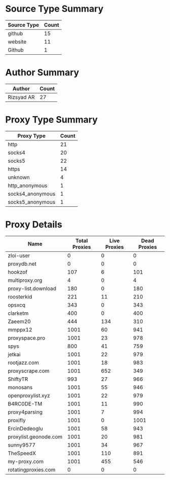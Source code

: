 # Source Type Summary

| Source Type | Count |
|-------------|-------|
| github | 15 |
| website | 11 |
| Github | 1 |


# Author Summary

| Author | Count |
|--------|-------|
| Rizsyad AR | 27 |


# Proxy Type Summary

| Proxy Type | Count |
|------------|-------|
| http | 21 |
| socks4 | 20 |
| socks5 | 22 |
| https | 14 |
| unknown | 4 |
| http_anonymous | 1 |
| socks4_anonymous | 1 |
| socks5_anonymous | 1 |


# Proxy Details

| Name | Total Proxies | Live Proxies | Dead Proxies |
|------|---------------|--------------|---------------|
| zloi-user | 0 | 0 | 0 |
| proxydb.net | 0 | 0 | 0 |
| hookzof | 107 | 6 | 101 |
| multiproxy.org | 4 | 0 | 4 |
| proxy-list.download | 180 | 0 | 180 |
| roosterkid | 221 | 11 | 210 |
| opsxcq | 343 | 0 | 343 |
| clarketm | 400 | 0 | 400 |
| Zaeem20 | 444 | 134 | 310 |
| mmppx12 | 1001 | 60 | 941 |
| proxyspace.pro | 1001 | 23 | 978 |
| spys | 800 | 41 | 759 |
| jetkai | 1001 | 22 | 979 |
| rootjazz.com | 1001 | 18 | 983 |
| proxyscrape.com | 1001 | 652 | 349 |
| ShiftyTR | 993 | 27 | 966 |
| monosans | 1001 | 55 | 946 |
| openproxylist.xyz | 1001 | 22 | 979 |
| B4RC0DE-TM | 1001 | 11 | 990 |
| proxy4parsing | 1001 | 7 | 994 |
| proxifly | 1001 | 0 | 1001 |
| ErcinDedeoglu | 1001 | 58 | 943 |
| proxylist.geonode.com | 1001 | 20 | 981 |
| sunny9577 | 1001 | 34 | 967 |
| TheSpeedX | 1001 | 110 | 891 |
| my-proxy.com | 1001 | 455 | 546 |
| rotatingproxies.com | 0 | 0 | 0 |
